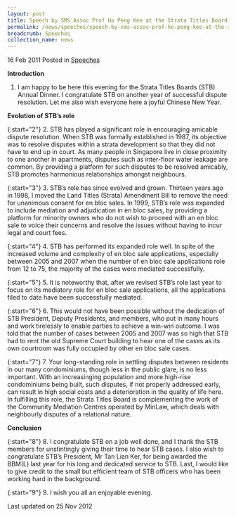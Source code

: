 ```yaml
---
layout: post
title: Speech by SMS Assoc Prof Ho Peng Kee at the Strata Titles Board Annual Dinner
permalink: /news/speeches/speech-by-sms-assoc-prof-ho-peng-kee-at-the-strata-titles-board-annual-dinner
breadcrumb: Speeches
collection_name: news
---
```



16 Feb 2011 Posted in [Speeches](/news/speeches)


**Introduction**


1. I am happy to be here this evening for the Strata Titles Boards (STB) Annual Dinner.  I congratulate STB on another year of successful dispute resolution.  Let me also wish everyone here a joyful Chinese New Year.
  
  
**Evolution of STB’s role**  

{:start="2"}
2. STB has played a significant role in encouraging amicable dispute resolution.  When STB was formally established in 1987, its objective was to resolve disputes within a strata development so that they did not have to end up in court.  As many people in Singapore live in close proximity to one another in apartments, disputes such as inter-floor water leakage are common.  By providing a platform for such disputes to be resolved amicably, STB promotes harmonious relationships amongst neighbours.  
 
{:start="3"} 
3. STB’s role has since evolved and grown. Thirteen years ago in 1998, I moved the Land Titles (Strata) Amendment Bill to remove the need for unanimous consent for en bloc sales.  In 1999, STB’s role was expanded to include mediation and adjudication in en bloc sales, by providing a platform for minority owners who do not wish to proceed with an en bloc sale to voice their concerns and resolve the issues without having to incur legal and court fees.
 
{:start="4"} 
4. STB has performed its expanded role well. In spite of the increased volume and complexity of en bloc sale applications, especially between 2005 and 2007 when the number of en bloc sale applications role from 12 to 75, the majority of the cases were mediated successfully.
 
{:start="5"} 
5. It is noteworthy that, after we revised STB’s role last year to focus on its mediatory role for en bloc sale applications, all the applications filed to date have been successfully mediated. 
 
{:start="6"} 
6. This would not have been possible without the dedication of STB President, Deputy Presidents, and members, who put in many hours and work tirelessly to enable parties to achieve a win-win outcome. I was told that the number of cases between 2005 and 2007 was so high that STB had to rent the old Supreme Court building to hear one of the cases as its own courtroom was fully occupied by other en bloc sale cases.  
 
{:start="7"} 
7. Your long-standing role in settling disputes between residents in our many condominiums, though less in the public glare, is no less important. With an increasinging population and more high-rise condominiums being built, such disputes, if not properly addressed early, can result in high social costs and a deterioration in the quality of life here. In fulfilling this role, the Strata Titles Board is complementing the work of the Community Mediation Centres operated by MinLaw, which deals with neighbourly disputes of a relational nature.

**Conclusion**

{:start="8"}
8. I congratulate STB on a job well done, and I thank the STB members for unstintingly giving their time to hear STB cases.  I also wish to congratulate STB’s President, Mr Tan Lian Ker, for being awarded the BBM(L) last year for his long and dedicated service to STB.  Last, I would like to give credit to the small but efficient team of STB officers who has been working hard in the background.
 
{:start="9"} 
9. I wish you all an enjoyable evening.

<p class="right-side-updated">Last updated on 25 Nov 2012</p>
